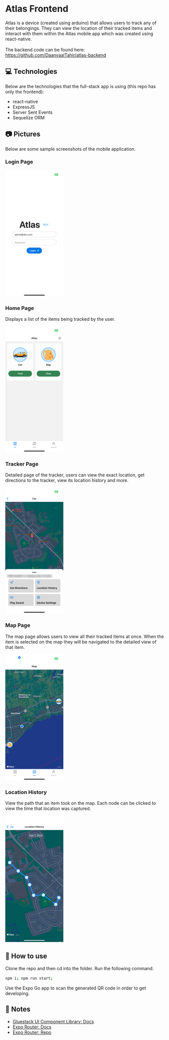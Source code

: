 # Atlas Frontend

Atlas is a device (created using arduino) that allows users to track any of their belongings. They can view the location of their tracked items and interact with them within the Atlas mobile app which was created using react-native. 
<br><br> The backend code can be found here: https://github.com/DaanyaalTahir/atlas-backend
## 💻 Technologies
Below are the technologies that the full-stack app is using (this repo has only the frontend): 
- react-native
- ExpressJS
- Server Sent Events
- Sequelize ORM

## 📷 Pictures
Below are some sample screenshots of the mobile application.

### Login Page
<img src="https://github.com/DaanyaalTahir/atlas-frontend/blob/main/sample_images/loginPage.png" alt="login_page" height="400"/>

### Home Page
Displays a list of the items being tracked by the user.

<img src="https://github.com/DaanyaalTahir/atlas-frontend/blob/main/sample_images/homepage.png" alt="home_page" height="400"/>

### Tracker Page
Detailed page of the tracker, users can view the exact location, get directions to the tracker, view its location history and more.

<img src="https://github.com/DaanyaalTahir/atlas-frontend/blob/main/sample_images/trackerPage.png" alt="tracker_page" height="400"/>

### Map Page
The map page allows users to view all their tracked items at once. When the item is selected on the map they will be navigated to the detailed view of that item.

<img src="https://github.com/DaanyaalTahir/atlas-frontend/blob/main/sample_images/mapPage.png" alt="map_page" height="400"/>

### Location History
View the path that an item took on the map. Each node can be clicked to view the time that location was captured. 

<img src="https://github.com/DaanyaalTahir/atlas-frontend/blob/main/sample_images/location_history.png" alt="location_history_page" height="400"/>

## 🚀 How to use
Clone the repo and then cd into the folder. Run the following command. 
```sh
npm i; npm run start;
```
Use the Expo Go app to scan the generated QR code in order to get developing. 
## 📝 Notes

- [Gluestack UI Component Library: Docs](https://ui.gluestack.io/docs/overview/introduction)
- [Expo Router: Docs](https://expo.github.io/router)
- [Expo Router: Repo](https://github.com/expo/router)
